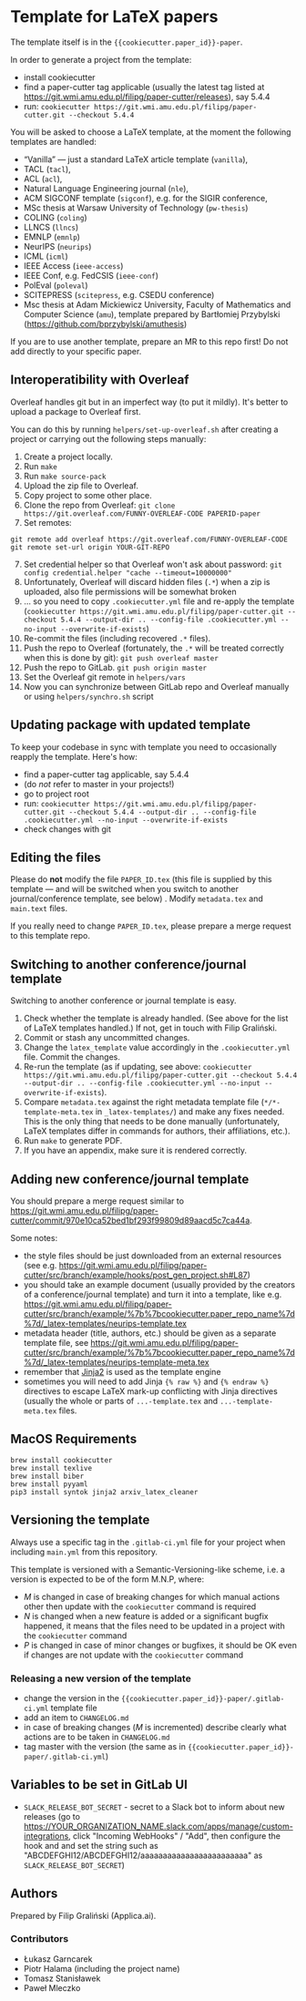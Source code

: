 Template for LaTeX papers
=========================

The template itself is in the `{{cookiecutter.paper_id}}-paper`.

In order to generate a project from the template:

* install cookiecutter
* find a paper-cutter tag applicable (usually the latest tag listed at <https://git.wmi.amu.edu.pl/filipg/paper-cutter/releases>), say 5.4.4
* run: `cookiecutter https://git.wmi.amu.edu.pl/filipg/paper-cutter.git --checkout 5.4.4`

You will be asked to choose a LaTeX template, at the moment the
following templates are handled:

* “Vanilla” — just a standard LaTeX article template (`vanilla`),
* TACL (`tacl`),
* ACL (`acl`),
* Natural Language Engineering journal (`nle`),
* ACM SIGCONF template (`sigconf`), e.g. for the SIGIR conference,
* MSc thesis at Warsaw University of Technology (`pw-thesis`)
* COLING (`coling`)
* LLNCS (`llncs`)
* EMNLP (`emnlp`)
* NeurIPS (`neurips`)
* ICML (`icml`)
* IEEE Access (`ieee-access`)
* IEEE Conf, e.g. FedCSIS (`ieee-conf`)
* PolEval (`poleval`)
* SCITEPRESS (`scitepress`, e.g. CSEDU conference)
* Msc thesis at Adam Mickiewicz University, Faculty of Mathematics and Computer Science (`amu`),
  template prepared by Bartłomiej Przybylski (https://github.com/bprzybylski/amuthesis)

If you are to use another template, prepare an MR to this repo first!
Do not add directly to your specific paper.

Interoperatibility with Overleaf
--------------------------------

Overleaf handles git but in an imperfect way (to put it mildly).
It's better to upload a package to Overleaf first.

You can do this by running `helpers/set-up-overleaf.sh` after creating a project
or carrying out the following steps manually:

1. Create a project locally.
2. Run `make`
3. Run `make source-pack`
4. Upload the zip file to Overleaf.
5. Copy project to some other place.
5. Clone the repo from Overleaf: `git clone https://git.overleaf.com/FUNNY-OVERLEAF-CODE PAPERID-paper`
6. Set remotes:

```
git remote add overleaf https://git.overleaf.com/FUNNY-OVERLEAF-CODE
git remote set-url origin YOUR-GIT-REPO
```

7. Set credential helper so that Overleaf won't ask about
   password: `git config credential.helper "cache --timeout=10000000"`
8. Unfortunately, Overleaf will discard hidden files (`.*`) when a zip
   is uploaded, also file permissions will be somewhat broken
9.  … so you need to copy `.cookiecutter.yml` file and re-apply the template (`cookiecutter https://git.wmi.amu.edu.pl/filipg/paper-cutter.git --checkout 5.4.4 --output-dir .. --config-file .cookiecutter.yml --no-input --overwrite-if-exists`)
10. Re-commit the files (including recovered `.*` files).
11. Push the repo to Overleaf (fortunately, the `.*` will be treated
   correctly when this is done by git): `git push overleaf master`
12. Push the repo to GitLab. `git push origin master`
13. Set the Overleaf git remote in `helpers/vars`
14. Now you can synchronize between GitLab repo and Overleaf manually or using `helpers/synchro.sh` script

Updating package with updated template
--------------------------------------

To keep your codebase in sync with template you need to occasionally reapply the template.
Here's how:

* find a paper-cutter tag applicable, say 5.4.4
* (do *not* refer to master in your projects!)
* go to project root
* run: `cookiecutter https://git.wmi.amu.edu.pl/filipg/paper-cutter.git --checkout 5.4.4 --output-dir .. --config-file .cookiecutter.yml --no-input --overwrite-if-exists`
* check changes with git

Editing the files
-----------------

Please do **not** modify the file `PAPER_ID.tex` (this file is
supplied by this template — and will be switched when you switch to
another journal/conference template, see below) . Modify
`metadata.tex` and `main.text` files.

If you really need to change `PAPER_ID.tex`, please prepare a merge
request to this template repo.

Switching to another conference/journal template
------------------------------------------------

Switching to another conference or journal template is easy.

1. Check whether the template is already handled. (See above for the list of LaTeX templates handled.)
   If not, get in touch with Filip Graliński.
2. Commit or stash any uncommitted changes.
3. Change the `latex_template` value accordingly in the `.cookiecutter.yml` file. Commit the changes.
4. Re-run the template (as if updating, see above: `cookiecutter https://git.wmi.amu.edu.pl/filipg/paper-cutter.git --checkout 5.4.4 --output-dir .. --config-file .cookiecutter.yml --no-input --overwrite-if-exists`).
5. Compare `metadata.tex` against the right metadata template file
   (`*/*-template-meta.tex` in `_latex-templates/`) and make any fixes
   needed. This is the only thing that needs to be done manually
   (unfortunately, LaTeX templates differ in commands for authors, their affiliations, etc.).
6. Run `make` to generate PDF.
7. If you have an appendix, make sure it is rendered correctly.

Adding new conference/journal template
--------------------------------------

You should prepare a merge request similar to <https://git.wmi.amu.edu.pl/filipg/paper-cutter/commit/970e10ca52bed1bf293f99809d89aacd5c7ca44a>.

Some notes:

* the style files should be just downloaded from an external resources (see e.g. https://git.wmi.amu.edu.pl/filipg/paper-cutter/src/branch/example/hooks/post_gen_project.sh#L87)
* you should take an example document (usually provided by the creators of a conference/journal template)
  and turn it into a template, like e.g. <https://git.wmi.amu.edu.pl/filipg/paper-cutter/src/branch/example/%7b%7bcookiecutter.paper_repo_name%7d%7d/_latex-templates/neurips-template.tex>
* metadata header (title, authors, etc.) should be given as a separate template file, see
  <https://git.wmi.amu.edu.pl/filipg/paper-cutter/src/branch/example/%7b%7bcookiecutter.paper_repo_name%7d%7d/_latex-templates/neurips-template-meta.tex>
* remember that [Jinja2](https://jinja.palletsprojects.com/en/3.0.x/) is used as the template engine
* sometimes you will need to add Jinja `{% raw %}` and `{% endraw %}` directives to escape LaTeX mark-up
  conflicting with Jinja directives (usually the whole or parts of `...-template.tex` and `...-template-meta.tex`
  files.

MacOS Requirements
------------

```
brew install cookiecutter
brew install texlive
brew install biber
brew install pyyaml
pip3 install syntok jinja2 arxiv_latex_cleaner
```

Versioning the template
-----------------------

Always use a specific tag in the `.gitlab-ci.yml` file for your
project when including `main.yml` from this repository.

This template is versioned with a Semantic-Versioning-like scheme, i.e.
a version is expected to be of the form M.N.P, where:

* _M_ is changed in case of breaking changes for which manual actions
  other then update with the `cookiecutter` command is required
* _N_ is changed when a new feature is added or a significant bugfix
  happened, it means that the files need to be updated in a project
  with the `cookiecutter` command
* _P_ is changed in case of minor changes or bugfixes, it should be OK even
  if changes are not update with the `cookiecutter` command

### Releasing a new version of the template

* change the version in the
  `{{cookiecutter.paper_id}}-paper/.gitlab-ci.yml` template file
* add an item to `CHANGELOG.md`
* in case of breaking changes (_M_ is incremented) describe clearly
  what actions are to be taken in `CHANGELOG.md`
* tag master with the version (the same as in `{{cookiecutter.paper_id}}-paper/.gitlab-ci.yml`)

Variables to be set in GitLab UI
--------------------------------

* `SLACK_RELEASE_BOT_SECRET` - secret to a Slack bot to inform about new releases
  (go to <https://YOUR_ORGANIZATION_NAME.slack.com/apps/manage/custom-integrations>, click
   "Incoming WebHooks" / "Add", then configure the hook and
   and set the string such as "ABCDEFGHI12/ABCDEFGHI12/aaaaaaaaaaaaaaaaaaaaaaaa"
   as `SLACK_RELEASE_BOT_SECRET`)

## Authors

Prepared by Filip Graliński (Applica.ai).

### Contributors

* Łukasz Garncarek
* Piotr Halama (including the project name)
* Tomasz Stanisławek
* Paweł Mleczko
